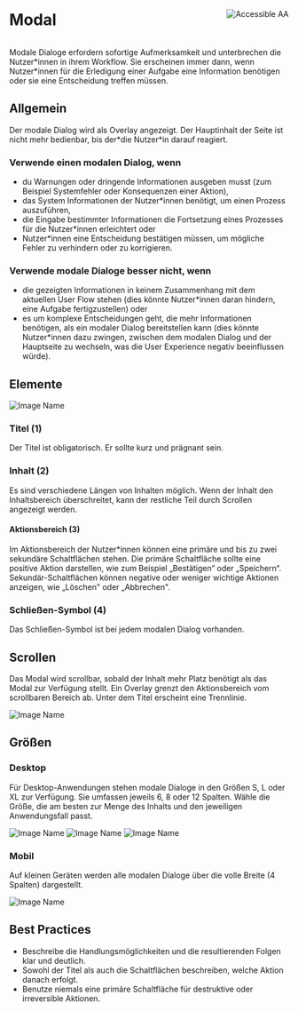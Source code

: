 <div style="display: inline-flex; align-items: center; justify-content: space-between; width: 100%;">
    <h1>Modal</h1>
    <img src="assets/aa.png" alt="Accessible AA" />
</div>

Modale Dialoge erfordern sofortige Aufmerksamkeit und unterbrechen die Nutzer\*innen in ihrem Workflow. Sie erscheinen immer dann, wenn Nutzer*innen für die Erledigung einer Aufgabe eine Information benötigen oder sie eine Entscheidung treffen müssen.

## Allgemein

Der modale Dialog wird als Overlay angezeigt. Der Hauptinhalt der Seite ist nicht mehr bedienbar, bis der\*die Nutzer*in darauf reagiert.

### Verwende einen modalen Dialog, wenn

*	du Warnungen oder dringende Informationen ausgeben musst (zum Beispiel Systemfehler oder Konsequenzen einer Aktion),
*	das System Informationen der Nutzer*innen benötigt, um einen Prozess auszuführen,
*	die Eingabe bestimmter Informationen die Fortsetzung eines Prozesses für die Nutzer*innen erleichtert oder
*	Nutzer*innen eine Entscheidung bestätigen müssen, um mögliche Fehler zu verhindern oder zu korrigieren.

### Verwende modale Dialoge besser nicht, wenn

*	die gezeigten Informationen in keinem Zusammenhang mit dem aktuellen User Flow stehen (dies könnte Nutzer*innen daran hindern, eine Aufgabe fertigzustellen) oder
*	es um komplexe Entscheidungen geht, die mehr Informationen benötigen, als ein modaler Dialog bereitstellen kann (dies könnte Nutzer*innen dazu zwingen, zwischen dem modalen Dialog und der Hauptseite zu wechseln, was die User Experience negativ beeinflussen würde).


## Elemente

![Image Name](assets/3_components/modal/Modal_Basic.png)

### Titel (1)

Der Titel ist obligatorisch. Er sollte kurz und prägnant sein.

### Inhalt (2)

Es sind verschiedene Längen von Inhalten möglich. Wenn der Inhalt den Inhaltsbereich überschreitet, kann der restliche Teil durch Scrollen angezeigt werden.

#### Aktionsbereich (3)

Im Aktionsbereich der Nutzer*innen können eine primäre und bis zu zwei sekundäre Schaltflächen stehen. Die primäre Schaltfläche sollte eine positive Aktion darstellen, wie zum Beispiel „Bestätigen“ oder „Speichern“. Sekundär-Schaltflächen können negative oder weniger wichtige Aktionen anzeigen, wie „Löschen" oder „Abbrechen".

### Schließen-Symbol (4)

Das Schließen-Symbol ist bei jedem modalen Dialog vorhanden.

## Scrollen

Das Modal wird scrollbar, sobald der Inhalt mehr Platz benötigt als das Modal zur Verfügung stellt.
Ein Overlay grenzt den Aktionsbereich vom scrollbaren Bereich ab. Unter dem Titel erscheint eine Trennlinie.

![Image Name](assets/3_components/modal/Modal_Scrolling.png)

## Größen

### Desktop

Für Desktop-Anwendungen stehen modale Dialoge in den Größen S, L oder XL zur Verfügung. Sie umfassen jeweils 6, 8 oder 12 Spalten. Wähle die Größe, die am besten zur Menge des Inhalts und den jeweiligen Anwendungsfall passt.

![Image Name](assets/3_components/modal/de/desktop_12columns_de.png)
![Image Name](assets/3_components/modal/de/desktop_8columns_de.png)
![Image Name](assets/3_components/modal/de/desktop_6columns_de.png)

### Mobil

Auf kleinen Geräten werden alle modalen Dialoge über die volle Breite (4 Spalten) dargestellt.

![Image Name](assets/3_components/modal/de/mobile_4columns_de.png)

## Best Practices

*	Beschreibe die Handlungsmöglichkeiten und die resultierenden Folgen klar und deutlich.
*	Sowohl der Titel als auch die Schaltflächen beschreiben, welche Aktion danach erfolgt. 
*	Benutze niemals eine primäre Schaltfläche für destruktive oder irreversible Aktionen.